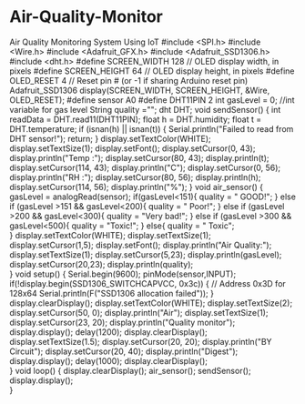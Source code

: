 # Air-Quality-Monitor
Air Quality Monitoring System Using IoT
#include <SPI.h>
#include <Wire.h>
#include <Adafruit_GFX.h>
#include  <Adafruit_SSD1306.h>
#include <dht.h> 
#define SCREEN_WIDTH 128 // OLED display width, in pixels
#define  SCREEN_HEIGHT 64 // OLED display height, in pixels
#define OLED_RESET     4  // Reset pin # (or -1 if sharing Arduino reset pin)
Adafruit_SSD1306 display(SCREEN_WIDTH,  SCREEN_HEIGHT, &Wire, OLED_RESET);
#define sensor    A0 
#define DHT11PIN 2
int gasLevel  = 0;         //int variable for gas level
String quality =""; 
dht DHT;
void sendSensor()
{
  int readData = DHT.read11(DHT11PIN);
  float h = DHT.humidity;
  float t = DHT.temperature;
  if (isnan(h) || isnan(t)) {
  Serial.println("Failed  to read from DHT sensor!");
    return;
  }
  display.setTextColor(WHITE);
  display.setTextSize(1);
  display.setFont();
  display.setCursor(0, 43);
  display.println("Temp  :");
  display.setCursor(80, 43);
  display.println(t);
  display.setCursor(114, 43);
  display.println("C");
  display.setCursor(0,  56);
  display.println("RH    :");
  display.setCursor(80, 56);
  display.println(h);
  display.setCursor(114, 56);
  display.println("%");
}
void air_sensor()
{
  gasLevel = analogRead(sensor);
  if(gasLevel<151){
    quality = "  GOOD!";
  }
  else if (gasLevel >151 && gasLevel<200){
    quality =  "  Poor!";
  }
  else if (gasLevel >200 && gasLevel<300){
    quality  = "Very bad!";
  }
    else if (gasLevel >300 && gasLevel<500){
    quality  = "Toxic!";
  }
    else{
    quality = " Toxic";   
}
  display.setTextColor(WHITE);
  display.setTextSize(1);  
  display.setCursor(1,5);
  display.setFont();
  display.println("Air Quality:");
  display.setTextSize(1);
  display.setCursor(5,23);
  display.println(gasLevel);
  display.setCursor(20,23);
  display.println(quality);  
}
void setup() {
  Serial.begin(9600);
  pinMode(sensor,INPUT);
  if(!display.begin(SSD1306_SWITCHCAPVCC, 0x3c)) { // Address  0x3D for 128x64
    Serial.println(F("SSD1306 allocation failed"));
}
  display.clearDisplay();
  display.setTextColor(WHITE);
  display.setTextSize(2);
  display.setCursor(50, 0);
  display.println("Air");
  display.setTextSize(1);
  display.setCursor(23, 20);
  display.println("Quality monitor");
  display.display();
  delay(1200);
  display.clearDisplay();
  display.setTextSize(1.5);
  display.setCursor(20, 20);
  display.println("BY Circuit");
  display.setCursor(20, 40);
  display.println("Digest");
  display.display();
  delay(1000);
  display.clearDisplay();    
}
void loop() {
display.clearDisplay();
air_sensor();
sendSensor();
display.display();  
}
